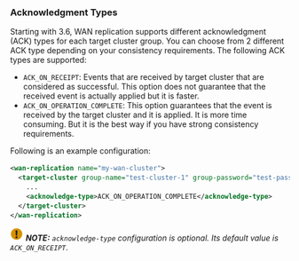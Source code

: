 
### Acknowledgment Types

Starting with 3.6, WAN replication supports different acknowledgment (ACK) types for each target cluster group.
You can choose from 2 different ACK type depending on your consistency requirements. The following ACK types are supported:
 
- `ACK_ON_RECEIPT`: Events that are received by target cluster that are considered as successful. This option does not guarantee that the received event is actually applied but it is faster.
- `ACK_ON_OPERATION_COMPLETE`: This option guarantees that the event is received by the target cluster and it is applied. It is more time consuming. But it is the best way if you have strong consistency requirements.

Following is an example configuration:

```xml
<wan-replication name="my-wan-cluster">
  <target-cluster group-name="test-cluster-1" group-password="test-pass">
    ...
    <acknowledge-type>ACK_ON_OPERATION_COMPLETE</acknowledge-type>
  </target-cluster>
</wan-replication>
```

![image](images/NoteSmall.jpg) ***NOTE:*** *`acknowledge-type` configuration is optional. Its default value is `ACK_ON_RECEIPT`*.



